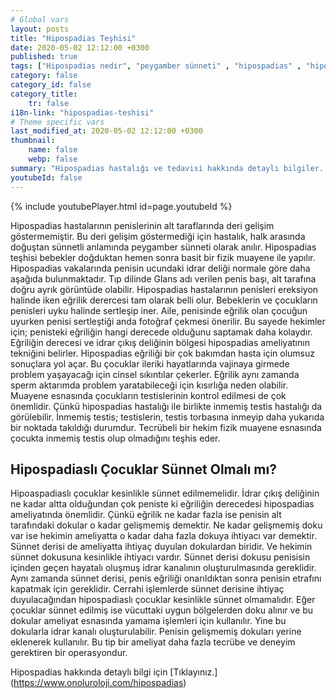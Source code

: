 ```yaml
---
# Global vars
layout: posts
title: "Hipospadias Teşhisi"
date: 2020-05-02 12:12:00 +0300
published: true
tags: ["Hipospadias nedir", "peygamber sünneti" , "hipospadias" , "hipospadiasta eğrilik" , "hipospadias teşhis" , "hipospadias sünnet" , "hipospadias tip" , "hipospadias ameliyatı" , "hipospadias belirti" , "hipospadias tedavi" , "hipospadias çözüm" , "hipospadias sakatı" , "hipospadias sakatı ameliyatı" , "başarısız hipospadias ameliyatı" , "peygamber sünneti ameliyatı" , "peygamber sünneti tedavi" , "ileri hipospadias" ]
category: false
category_id: false
category_title:
    tr: false
i18n-link: "hipospadias-teshisi"
# Theme specific vars
last_modified_at: 2020-05-02 12:12:00 +0300
thumbnail:
    name: false
    webp: false
summary: "Hipospadias hastalığı ve tedavisi hakkında detaylı bilgiler... , Hipospadias nedir? ,  Hipospadias sakatı hastalarının tedavisi? , Hipospadias eğriliğinin sebebi, Hipospadias olmadığı halde peniste eğrilik olur mu? , Hipospadis teşhisi nasıl konur? , Hipospadiaslı çocuklar sünnet olmalı mı?, Hipospadias ameliyatı nasıl yapılır?"
youtubeId: false
---
```

{% include youtubePlayer.html id=page.youtubeId %}




Hipospadias hastalarının penislerinin alt taraflarında deri gelişim göstermemiştir. Bu deri gelişim göstermediği için hastalık, halk arasında doğuştan sünnetli anlamında peygamber sünneti olarak anılır. Hipospadias teşhisi bebekler doğduktan hemen sonra basit bir fizik muayene ile yapılır. Hipospadias vakalarında penisin ucundaki idrar deliği normale göre daha aşağıda bulunmaktadır. Tıp dilinde Glans adı verilen penis başı, alt tarafına doğru ayrık görüntüde olabilir. Hipospadias hastalarının penisleri ereksiyon halinde iken eğrilik derercesi tam olarak belli olur. Bebeklerin ve çocukların penisleri uyku halinde sertleşip iner. Aile, penisinde eğrilik olan çocuğun uyurken penisi sertleştiği anda fotoğraf çekmesi önerilir. Bu sayede hekimler için; penisteki eğriliğin hangi derecede olduğunu saptamak daha kolaydır. Eğriliğin derecesi ve idrar çıkış deliğinin bölgesi hipospadias ameliyatının tekniğini belirler. Hipospadias eğriliği bir çok bakımdan hasta için olumsuz sonuçlara yol açar. Bu çocuklar ileriki hayatlarında vajinaya girmede problem yaşayacağı için cinsel sıkıntılar çekerler. Eğrilik aynı zamanda sperm aktarımda problem yaratabileceği için kısırlığa neden olabilir. Muayene esnasında çocukların testislerinin kontrol edilmesi de çok önemlidir. Çünkü hipospadias hastalığı ile birlikte inmemiş testis hastalığı da görülebilir. İnmemiş testis; testislerin, testis torbasına inmeyip daha yukarıda bir noktada takıldığı durumdur. Tecrübeli bir hekim fizik muayene esnasında çocukta inmemiş testis olup olmadığını teşhis eder.

## Hipospadiaslı Çocuklar Sünnet Olmalı mı?

Hipoaspadiaslı çocuklar kesinlikle sünnet edilmemelidir. İdrar çıkış deliğinin ne kadar altta olduğundan çok peniste ki eğriliğin derecedesi hipospadias ameliyatında önemlidir. Çünkü eğrilik ne kadar fazla ise penisin alt tarafındaki dokular o kadar gelişmemiş demektir. Ne kadar gelişmemiş doku var ise hekimin ameliyatta o kadar daha fazla dokuya ihtiyacı var demektir. Sünnet derisi de ameliyatta ihtiyaç duyulan dokulardan biridir. Ve hekimin sünnet dokusuna kesinlikle ihtiyacı vardır. Sünnet derisi dokusu penisisin içinden geçen hayatalı oluşmuş idrar kanalının oluşturulmasında gereklidir. Aynı zamanda sünnet derisi, penis eğriliği onarıldıktan sonra penisin etrafını kapatmak için gereklidir. Cerrahi işlemlerde sünnet derisine ihtiyaç duyulacağından hipospadiaslı çocuklar kesinlikle sünnet olmamalıdır. Eğer çocuklar sünnet edilmiş ise vücuttaki uygun bölgelerden doku alınır ve bu dokular ameliyat esnasında yamama işlemleri için kullanılır. Yine bu dokularla idrar kanalı oluşturulabilir. Penisin gelişmemiş dokuları yerine eklenerek kullanılır. Bu tip bir ameliyat daha fazla tecrübe ve deneyim gerektiren bir operasyondur.


Hipospadias hakkında detaylı bilgi için [Tıklayınız.] (https://www.onoluroloji.com/hipospadias)
